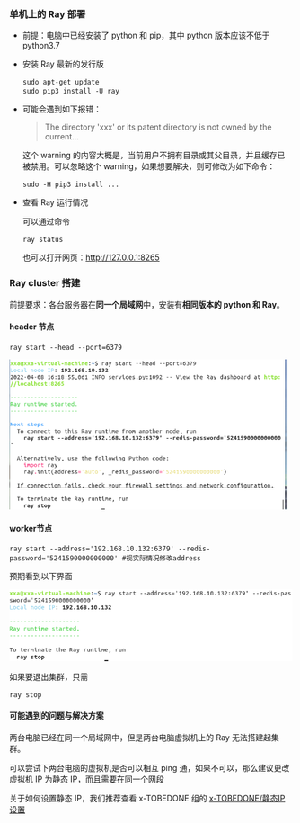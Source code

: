 ### 单机上的 Ray 部署

+ 前提：电脑中已经安装了 python 和 pip，其中 python 版本应该不低于 python3.7

+ 安装 Ray 最新的发行版

  ```shell
  sudo apt-get update
  sudo pip3 install -U ray
  ```

+ 可能会遇到如下报错：

  > The directory 'xxx' or its patent directory is not owned by the current...

  这个 warning 的内容大概是，当前用户不拥有目录或其父目录，并且缓存已被禁用。可以忽略这个 warning，如果想要解决，则可修改为如下命令：

  ```shell
  sudo -H pip3 install ...
  ```

+ 查看 Ray 运行情况

  可以通过命令

  ```shell
  ray status
  ```

  也可以打开网页：http://127.0.0.1:8265

### Ray cluster 搭建

前提要求：各台服务器在**同一个局域网**中，安装有**相同版本的 python 和 Ray**。

#### header 节点

```shell
ray start --head --port=6379
```

<img src="image\image-20220408162006133.png" alt="image-20220408162006133" style="zoom:67%;" />

#### worker节点

```shell
ray start --address='192.168.10.132:6379' --redis-password='5241590000000000' #视实际情况修改address
```

预期看到以下界面

<img src="image\image-20220408162751753.png" alt="image-20220408162751753" style="zoom:80%;" />

如果要退出集群，只需

```shell
ray stop
```

#### 可能遇到的问题与解决方案

两台电脑已经在同一个局域网中，但是两台电脑虚拟机上的 Ray 无法搭建起集群。

可以尝试下两台电脑的虚拟机是否可以相互 ping 通，如果不可以，那么建议更改虚拟机 IP 为静态 IP，而且需要在同一个网段

关于如何设置静态 IP，我们推荐查看 x-TOBEDONE 组的 [x-TOBEDONE/静态IP设置](https://github.com/OSH-2022/x-TOBEDONE/blob/main/Monitor/doc/静态IP设置.md)